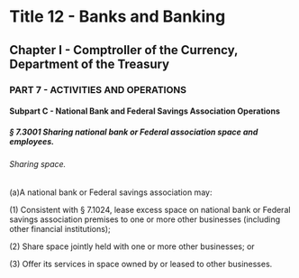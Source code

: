 
# Title 12 - Banks and Banking
## Chapter I - Comptroller of the Currency, Department of the Treasury
### PART 7 - ACTIVITIES AND OPERATIONS
#### Subpart C - National Bank and Federal Savings Association Operations
##### § 7.3001 Sharing national bank or Federal association space and employees.
###### Sharing space.

(a)A national bank or Federal savings association may:

(1) Consistent with § 7.1024, lease excess space on national bank or Federal savings association premises to one or more other businesses (including other financial institutions);

(2) Share space jointly held with one or more other businesses; or

(3) Offer its services in space owned by or leased to other businesses.
